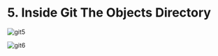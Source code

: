 # 5. Inside Git The Objects Directory


![git5](https://user-images.githubusercontent.com/50626798/231962430-24530ec1-b9f2-48bd-9440-c23d6ee19abf.png)

![git6](https://user-images.githubusercontent.com/50626798/231962437-66260685-1f47-4aa4-a018-a6497ce71c2f.png)
